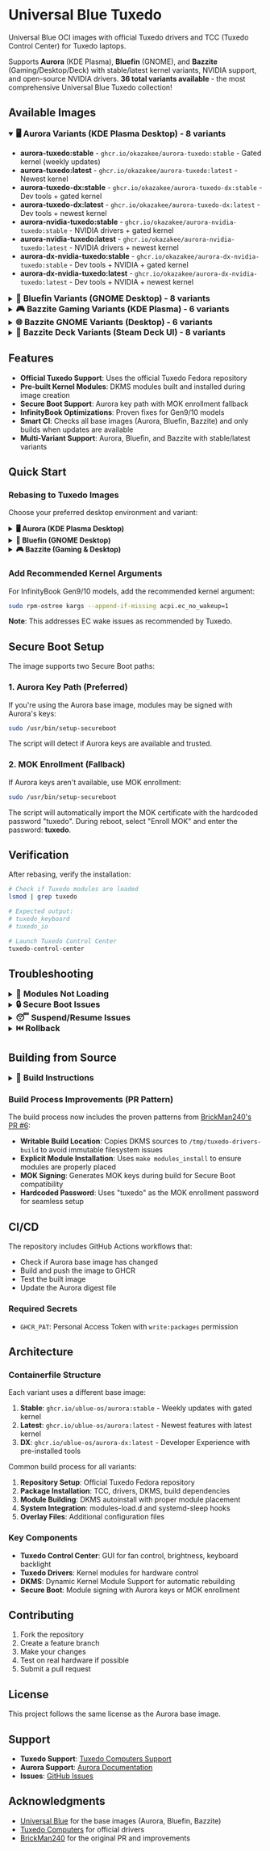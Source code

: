 # Universal Blue Tuxedo

Universal Blue OCI images with official Tuxedo drivers and TCC (Tuxedo Control Center) for Tuxedo laptops.

Supports **Aurora** (KDE Plasma), **Bluefin** (GNOME), and **Bazzite** (Gaming/Desktop/Deck) with stable/latest kernel variants, NVIDIA support, and open-source NVIDIA drivers. **36 total variants available** - the most comprehensive Universal Blue Tuxedo collection!

## Available Images

<details open>
<summary><h3 style="display: inline;">🖥️ Aurora Variants (KDE Plasma Desktop) - 8 variants</h3></summary>

- **aurora-tuxedo:stable** - `ghcr.io/okazakee/aurora-tuxedo:stable` - Gated kernel (weekly updates)
- **aurora-tuxedo:latest** - `ghcr.io/okazakee/aurora-tuxedo:latest` - Newest kernel
- **aurora-tuxedo-dx:stable** - `ghcr.io/okazakee/aurora-tuxedo-dx:stable` - Dev tools + gated kernel
- **aurora-tuxedo-dx:latest** - `ghcr.io/okazakee/aurora-tuxedo-dx:latest` - Dev tools + newest kernel
- **aurora-nvidia-tuxedo:stable** - `ghcr.io/okazakee/aurora-nvidia-tuxedo:stable` - NVIDIA drivers + gated kernel
- **aurora-nvidia-tuxedo:latest** - `ghcr.io/okazakee/aurora-nvidia-tuxedo:latest` - NVIDIA drivers + newest kernel
- **aurora-dx-nvidia-tuxedo:stable** - `ghcr.io/okazakee/aurora-dx-nvidia-tuxedo:stable` - Dev tools + NVIDIA + gated kernel
- **aurora-dx-nvidia-tuxedo:latest** - `ghcr.io/okazakee/aurora-dx-nvidia-tuxedo:latest` - Dev tools + NVIDIA + newest kernel

</details>

<details>
<summary><h3 style="display: inline;">🐧 Bluefin Variants (GNOME Desktop) - 8 variants</h3></summary>

- **bluefin-tuxedo:stable** - `ghcr.io/okazakee/bluefin-tuxedo:stable` - Gated kernel (weekly updates)
- **bluefin-tuxedo:latest** - `ghcr.io/okazakee/bluefin-tuxedo:latest` - Newest kernel
- **bluefin-tuxedo-dx:stable** - `ghcr.io/okazakee/bluefin-tuxedo-dx:stable` - Dev tools + gated kernel
- **bluefin-tuxedo-dx:latest** - `ghcr.io/okazakee/bluefin-tuxedo-dx:latest` - Dev tools + newest kernel
- **bluefin-nvidia-tuxedo:stable** - `ghcr.io/okazakee/bluefin-nvidia-tuxedo:stable` - NVIDIA drivers + gated kernel
- **bluefin-nvidia-tuxedo:latest** - `ghcr.io/okazakee/bluefin-nvidia-tuxedo:latest` - NVIDIA drivers + newest kernel
- **bluefin-dx-nvidia-tuxedo:stable** - `ghcr.io/okazakee/bluefin-dx-nvidia-tuxedo:stable` - Dev tools + NVIDIA + gated kernel
- **bluefin-dx-nvidia-tuxedo:latest** - `ghcr.io/okazakee/bluefin-dx-nvidia-tuxedo:latest` - Dev tools + NVIDIA + newest kernel

</details>

<details>
<summary><h3 style="display: inline;">🎮 Bazzite Gaming Variants (KDE Plasma) - 6 variants</h3></summary>

- **bazzite-tuxedo:stable** - `ghcr.io/okazakee/bazzite-tuxedo:stable` - Gaming-optimized with gated kernel
- **bazzite-tuxedo:latest** - `ghcr.io/okazakee/bazzite-tuxedo:latest` - Gaming-optimized with newest kernel
- **bazzite-nvidia-tuxedo:stable** - `ghcr.io/okazakee/bazzite-nvidia-tuxedo:stable` - Gaming + NVIDIA proprietary + gated kernel
- **bazzite-nvidia-tuxedo:latest** - `ghcr.io/okazakee/bazzite-nvidia-tuxedo:latest` - Gaming + NVIDIA proprietary + newest kernel
- **bazzite-nvidia-open-tuxedo:stable** - `ghcr.io/okazakee/bazzite-nvidia-open-tuxedo:stable` - Gaming + NVIDIA open + gated kernel
- **bazzite-nvidia-open-tuxedo:latest** - `ghcr.io/okazakee/bazzite-nvidia-open-tuxedo:latest` - Gaming + NVIDIA open + newest kernel

</details>

<details>
<summary><h3 style="display: inline;">🌐 Bazzite GNOME Variants (Desktop) - 6 variants</h3></summary>

- **bazzite-gnome-tuxedo:stable** - `ghcr.io/okazakee/bazzite-gnome-tuxedo:stable` - GNOME desktop + gated kernel
- **bazzite-gnome-tuxedo:latest** - `ghcr.io/okazakee/bazzite-gnome-tuxedo:latest` - GNOME desktop + newest kernel
- **bazzite-gnome-nvidia-tuxedo:stable** - `ghcr.io/okazakee/bazzite-gnome-nvidia-tuxedo:stable` - GNOME + NVIDIA proprietary + gated kernel
- **bazzite-gnome-nvidia-tuxedo:latest** - `ghcr.io/okazakee/bazzite-gnome-nvidia-tuxedo:latest` - GNOME + NVIDIA proprietary + newest kernel
- **bazzite-gnome-nvidia-open-tuxedo:stable** - `ghcr.io/okazakee/bazzite-gnome-nvidia-open-tuxedo:stable` - GNOME + NVIDIA open + gated kernel
- **bazzite-gnome-nvidia-open-tuxedo:latest** - `ghcr.io/okazakee/bazzite-gnome-nvidia-open-tuxedo:latest` - GNOME + NVIDIA open + newest kernel

</details>

<details>
<summary><h3 style="display: inline;">🎯 Bazzite Deck Variants (Steam Deck UI) - 8 variants</h3></summary>

- **bazzite-deck-tuxedo:stable** - `ghcr.io/okazakee/bazzite-deck-tuxedo:stable` - Steam Deck UI + gated kernel
- **bazzite-deck-tuxedo:latest** - `ghcr.io/okazakee/bazzite-deck-tuxedo:latest` - Steam Deck UI + newest kernel
- **bazzite-deck-nvidia-tuxedo:stable** - `ghcr.io/okazakee/bazzite-deck-nvidia-tuxedo:stable` - Deck UI + NVIDIA + gated kernel
- **bazzite-deck-nvidia-tuxedo:latest** - `ghcr.io/okazakee/bazzite-deck-nvidia-tuxedo:latest` - Deck UI + NVIDIA + newest kernel
- **bazzite-deck-gnome-tuxedo:stable** - `ghcr.io/okazakee/bazzite-deck-gnome-tuxedo:stable` - Deck UI + GNOME + gated kernel
- **bazzite-deck-gnome-tuxedo:latest** - `ghcr.io/okazakee/bazzite-deck-gnome-tuxedo:latest` - Deck UI + GNOME + newest kernel
- **bazzite-deck-nvidia-gnome-tuxedo:stable** - `ghcr.io/okazakee/bazzite-deck-nvidia-gnome-tuxedo:stable` - Deck UI + GNOME + NVIDIA + gated kernel
- **bazzite-deck-nvidia-gnome-tuxedo:latest** - `ghcr.io/okazakee/bazzite-deck-nvidia-gnome-tuxedo:latest` - Deck UI + GNOME + NVIDIA + newest kernel

</details>

## Features

- **Official Tuxedo Support**: Uses the official Tuxedo Fedora repository
- **Pre-built Kernel Modules**: DKMS modules built and installed during image creation
- **Secure Boot Support**: Aurora key path with MOK enrollment fallback
- **InfinityBook Optimizations**: Proven fixes for Gen9/10 models
- **Smart CI**: Checks all base images (Aurora, Bluefin, Bazzite) and only builds when updates are available
- **Multi-Variant Support**: Aurora, Bluefin, and Bazzite with stable/latest variants

## Quick Start

### Rebasing to Tuxedo Images

Choose your preferred desktop environment and variant:

<details>
<summary><h4 style="display: inline;">🖥️ Aurora (KDE Plasma Desktop)</h4></summary>

```bash
# Stable (Recommended)
sudo rpm-ostree rebase ostree-image-signed:docker://ghcr.io/okazakee/aurora-tuxedo:stable

# Latest (Newest features)
sudo rpm-ostree rebase ostree-image-signed:docker://ghcr.io/okazakee/aurora-tuxedo:latest

# DX Stable (Dev tools + stable kernel)
sudo rpm-ostree rebase ostree-image-signed:docker://ghcr.io/okazakee/aurora-tuxedo-dx:stable

# DX Latest (Dev tools + newest kernel)
sudo rpm-ostree rebase ostree-image-signed:docker://ghcr.io/okazakee/aurora-tuxedo-dx:latest

# NVIDIA Stable (NVIDIA drivers + stable kernel)
sudo rpm-ostree rebase ostree-image-signed:docker://ghcr.io/okazakee/aurora-nvidia-tuxedo:stable

# NVIDIA Latest (NVIDIA drivers + newest kernel)
sudo rpm-ostree rebase ostree-image-signed:docker://ghcr.io/okazakee/aurora-nvidia-tuxedo:latest

# DX NVIDIA Stable (Dev tools + NVIDIA + stable kernel)
sudo rpm-ostree rebase ostree-image-signed:docker://ghcr.io/okazakee/aurora-dx-nvidia-tuxedo:stable

# DX NVIDIA Latest (Dev tools + NVIDIA + newest kernel)
sudo rpm-ostree rebase ostree-image-signed:docker://ghcr.io/okazakee/aurora-dx-nvidia-tuxedo:latest

# Reboot to apply
sudo systemctl reboot
```

</details>

<details>
<summary><h4 style="display: inline;">🐧 Bluefin (GNOME Desktop)</h4></summary>

```bash
# Stable (Recommended)
sudo rpm-ostree rebase ostree-image-signed:docker://ghcr.io/okazakee/bluefin-tuxedo:stable

# Latest (Newest features)
sudo rpm-ostree rebase ostree-image-signed:docker://ghcr.io/okazakee/bluefin-tuxedo:latest

# DX Stable (Dev tools + stable kernel)
sudo rpm-ostree rebase ostree-image-signed:docker://ghcr.io/okazakee/bluefin-tuxedo-dx:stable

# DX Latest (Dev tools + newest kernel)
sudo rpm-ostree rebase ostree-image-signed:docker://ghcr.io/okazakee/bluefin-tuxedo-dx:latest

# NVIDIA Stable (NVIDIA drivers + stable kernel)
sudo rpm-ostree rebase ostree-image-signed:docker://ghcr.io/okazakee/bluefin-nvidia-tuxedo:stable

# NVIDIA Latest (NVIDIA drivers + newest kernel)
sudo rpm-ostree rebase ostree-image-signed:docker://ghcr.io/okazakee/bluefin-nvidia-tuxedo:latest

# DX NVIDIA Stable (Dev tools + NVIDIA + stable kernel)
sudo rpm-ostree rebase ostree-image-signed:docker://ghcr.io/okazakee/bluefin-dx-nvidia-tuxedo:stable

# DX NVIDIA Latest (Dev tools + NVIDIA + newest kernel)
sudo rpm-ostree rebase ostree-image-signed:docker://ghcr.io/okazakee/bluefin-dx-nvidia-tuxedo:latest

# Reboot to apply
sudo systemctl reboot
```

</details>

<details>
<summary><h4 style="display: inline;">🎮 Bazzite (Gaming & Desktop)</h4></summary>

```bash
# === GAMING VARIANTS (KDE Plasma - Gaming Focused) ===

# Stable (Recommended)
sudo rpm-ostree rebase ostree-image-signed:docker://ghcr.io/okazakee/bazzite-tuxedo:stable

# Latest
sudo rpm-ostree rebase ostree-image-signed:docker://ghcr.io/okazakee/bazzite-tuxedo:latest

# NVIDIA Proprietary Stable
sudo rpm-ostree rebase ostree-image-signed:docker://ghcr.io/okazakee/bazzite-nvidia-tuxedo:stable

# NVIDIA Proprietary Latest
sudo rpm-ostree rebase ostree-image-signed:docker://ghcr.io/okazakee/bazzite-nvidia-tuxedo:latest

# NVIDIA Open-Source Stable
sudo rpm-ostree rebase ostree-image-signed:docker://ghcr.io/okazakee/bazzite-nvidia-open-tuxedo:stable

# NVIDIA Open-Source Latest
sudo rpm-ostree rebase ostree-image-signed:docker://ghcr.io/okazakee/bazzite-nvidia-open-tuxedo:latest

# === GNOME VARIANTS (Desktop Experience) ===

# GNOME Stable
sudo rpm-ostree rebase ostree-image-signed:docker://ghcr.io/okazakee/bazzite-gnome-tuxedo:stable

# GNOME Latest
sudo rpm-ostree rebase ostree-image-signed:docker://ghcr.io/okazakee/bazzite-gnome-tuxedo:latest

# GNOME + NVIDIA Proprietary Stable
sudo rpm-ostree rebase ostree-image-signed:docker://ghcr.io/okazakee/bazzite-gnome-nvidia-tuxedo:stable

# GNOME + NVIDIA Proprietary Latest
sudo rpm-ostree rebase ostree-image-signed:docker://ghcr.io/okazakee/bazzite-gnome-nvidia-tuxedo:latest

# GNOME + NVIDIA Open Stable
sudo rpm-ostree rebase ostree-image-signed:docker://ghcr.io/okazakee/bazzite-gnome-nvidia-open-tuxedo:stable

# GNOME + NVIDIA Open Latest
sudo rpm-ostree rebase ostree-image-signed:docker://ghcr.io/okazakee/bazzite-gnome-nvidia-open-tuxedo:latest

# === DECK VARIANTS (Steam Deck Experience) ===

# Deck Stable
sudo rpm-ostree rebase ostree-image-signed:docker://ghcr.io/okazakee/bazzite-deck-tuxedo:stable

# Deck Latest
sudo rpm-ostree rebase ostree-image-signed:docker://ghcr.io/okazakee/bazzite-deck-tuxedo:latest

# Deck + NVIDIA Stable
sudo rpm-ostree rebase ostree-image-signed:docker://ghcr.io/okazakee/bazzite-deck-nvidia-tuxedo:stable

# Deck + NVIDIA Latest
sudo rpm-ostree rebase ostree-image-signed:docker://ghcr.io/okazakee/bazzite-deck-nvidia-tuxedo:latest

# Deck + GNOME Stable
sudo rpm-ostree rebase ostree-image-signed:docker://ghcr.io/okazakee/bazzite-deck-gnome-tuxedo:stable

# Deck + GNOME Latest
sudo rpm-ostree rebase ostree-image-signed:docker://ghcr.io/okazakee/bazzite-deck-gnome-tuxedo:latest

# Deck + NVIDIA + GNOME Stable
sudo rpm-ostree rebase ostree-image-signed:docker://ghcr.io/okazakee/bazzite-deck-nvidia-gnome-tuxedo:stable

# Deck + NVIDIA + GNOME Latest
sudo rpm-ostree rebase ostree-image-signed:docker://ghcr.io/okazakee/bazzite-deck-nvidia-gnome-tuxedo:latest

# Reboot to apply
sudo systemctl reboot
```

</details>

### Add Recommended Kernel Arguments

For InfinityBook Gen9/10 models, add the recommended kernel argument:

```bash
sudo rpm-ostree kargs --append-if-missing acpi.ec_no_wakeup=1
```

**Note**: This addresses EC wake issues as recommended by Tuxedo.

## Secure Boot Setup

The image supports two Secure Boot paths:

### 1. Aurora Key Path (Preferred)

If you're using the Aurora base image, modules may be signed with Aurora's keys:

```bash
sudo /usr/bin/setup-secureboot
```

The script will detect if Aurora keys are available and trusted.

### 2. MOK Enrollment (Fallback)

If Aurora keys aren't available, use MOK enrollment:

```bash
sudo /usr/bin/setup-secureboot
```

The script will automatically import the MOK certificate with the hardcoded password "tuxedo". During reboot, select "Enroll MOK" and enter the password: **tuxedo**.

## Verification

After rebasing, verify the installation:

```bash
# Check if Tuxedo modules are loaded
lsmod | grep tuxedo

# Expected output:
# tuxedo_keyboard
# tuxedo_io

# Launch Tuxedo Control Center
tuxedo-control-center
```

## Troubleshooting

<details>
<summary><h3 style="display: inline;">🔧 Modules Not Loading</h3></summary>

1. Check if modules are present:

   ```bash
   ls -la /lib/modules/$(uname -r)/updates/ | grep tuxedo
   ```

2. Manually load modules:

   ```bash
   sudo modprobe tuxedo_keyboard
   sudo modprobe tuxedo_io
   ```

3. Check system logs:
   ```bash
   journalctl -b -u tuxedo-control-center
   dmesg | grep tuxedo
   ```

</details>

<details>
<summary><h3 style="display: inline;">🔒 Secure Boot Issues</h3></summary>

1. Check Secure Boot status:

   ```bash
   mokutil --sb-state
   ```

2. If modules fail to load with Secure Boot enabled:

   ```bash
   sudo /usr/bin/setup-secureboot
   ```

3. Verify MOK enrollment:
   ```bash
   mokutil --list-enrolled
   ```

</details>

<details>
<summary><h3 style="display: inline;">😴 Suspend/Resume Issues</h3></summary>

The image includes a systemd-sleep hook that reinitializes Tuxedo modules on resume. If you experience issues:

1. Check if the hook is present:

   ```bash
   ls -la /usr/lib/systemd/system-sleep/tuxedo-keyboard
   ```

2. Test manual module reload:
   ```bash
   sudo modprobe -r tuxedo_keyboard tuxedo_io
   sudo modprobe tuxedo_keyboard tuxedo_io
   ```

</details>

<details>
<summary><h3 style="display: inline;">⏮️ Rollback</h3></summary>

If you encounter issues, you can rollback to your previous image:

```bash
sudo rpm-ostree rollback
```

</details>

## Building from Source

<details>
<summary><h3 style="display: inline;">🔨 Build Instructions</h3></summary>

### Prerequisites

- Docker or Podman
- Git

### Build Steps

1. Clone the repository:

   ```bash
   git clone https://github.com/okazakee/aurora-tuxedo.git
   cd aurora-tuxedo
   ```

2. Build a specific variant:

   ```bash
   # Build Aurora stable
   docker build -f containerfiles/Containerfile.aurora -t aurora-tuxedo:stable .

   # Or build any other variant
   docker build -f containerfiles/Containerfile.bazzite-nvidia -t bazzite-nvidia-tuxedo:stable .
   ```

3. Test the image:
   ```bash
   docker run --rm aurora-tuxedo:stable bash -c "rpm -qa | grep tuxedo"
   ```

</details>

### Build Process Improvements (PR Pattern)

The build process now includes the proven patterns from [BrickMan240's PR #6](https://github.com/BrickMan240/ublue-tuxedo-tcc/pull/6):

- **Writable Build Location**: Copies DKMS sources to `/tmp/tuxedo-drivers-build` to avoid immutable filesystem issues
- **Explicit Module Installation**: Uses `make modules_install` to ensure modules are properly placed
- **MOK Signing**: Generates MOK keys during build for Secure Boot compatibility
- **Hardcoded Password**: Uses "tuxedo" as the MOK enrollment password for seamless setup

## CI/CD

The repository includes GitHub Actions workflows that:

- Check if Aurora base image has changed
- Build and push the image to GHCR
- Test the built image
- Update the Aurora digest file

### Required Secrets

- `GHCR_PAT`: Personal Access Token with `write:packages` permission

## Architecture

### Containerfile Structure

Each variant uses a different base image:

1. **Stable**: `ghcr.io/ublue-os/aurora:stable` - Weekly updates with gated kernel
2. **Latest**: `ghcr.io/ublue-os/aurora:latest` - Newest features with latest kernel
3. **DX**: `ghcr.io/ublue-os/aurora-dx:latest` - Developer Experience with pre-installed tools

Common build process for all variants:

1. **Repository Setup**: Official Tuxedo Fedora repository
2. **Package Installation**: TCC, drivers, DKMS, build dependencies
3. **Module Building**: DKMS autoinstall with proper module placement
4. **System Integration**: modules-load.d and systemd-sleep hooks
5. **Overlay Files**: Additional configuration files

### Key Components

- **Tuxedo Control Center**: GUI for fan control, brightness, keyboard backlight
- **Tuxedo Drivers**: Kernel modules for hardware control
- **DKMS**: Dynamic Kernel Module Support for automatic rebuilding
- **Secure Boot**: Module signing with Aurora keys or MOK enrollment

## Contributing

1. Fork the repository
2. Create a feature branch
3. Make your changes
4. Test on real hardware if possible
5. Submit a pull request

## License

This project follows the same license as the Aurora base image.

## Support

- **Tuxedo Support**: [Tuxedo Computers Support](https://www.tuxedocomputers.com/en/Support.1.html)
- **Aurora Support**: [Aurora Documentation](https://aurora.blue/)
- **Issues**: [GitHub Issues](https://github.com/okazakee/aurora-tuxedo/issues)

## Acknowledgments

- [Universal Blue](https://universal-blue.org/) for the base images (Aurora, Bluefin, Bazzite)
- [Tuxedo Computers](https://www.tuxedocomputers.com/) for official drivers
- [BrickMan240](https://github.com/BrickMan240) for the original PR and improvements
